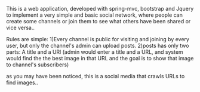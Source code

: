 This is a web application, developed with spring-mvc, bootstrap and Jquery to implement a very simple and basic social network, where people can create some channels or join them to see what others have been shared or vice versa..

Rules are simple:
1)Every channel is public for visiting and joining by every user, but only the channel's admin can upload posts.
2)posts has only two parts: A title and a URl (admin would enter a title and a URL, and system would find the the best image in that URL and the goal is to show that image to channel's subscribers)

as you may have been noticed, this is a social media that crawls URLs to find images..
